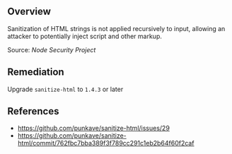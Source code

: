 ## Overview
Sanitization of HTML strings is not applied recursively to input, allowing an attacker to potentially inject script and other markup.

Source: _Node Security Project_

## Remediation
Upgrade `sanitize-html` to `1.4.3` or later

## References
- https://github.com/punkave/sanitize-html/issues/29
- https://github.com/punkave/sanitize-html/commit/762fbc7bba389f3f789cc291c1eb2b64f60f2caf

